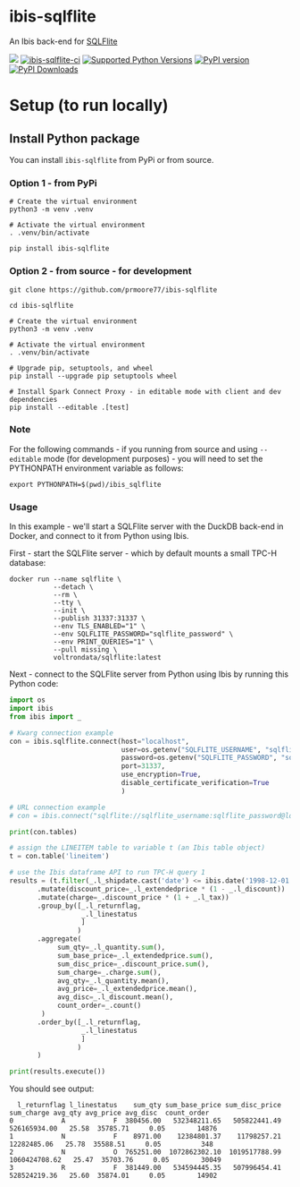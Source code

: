 # ibis-sqlflite
An Ibis back-end for [SQLFlite](https://github.com/voltrondata/sqlflite)

[<img src="https://img.shields.io/badge/GitHub-prmoore77%2Fibis--sqlflite-blue.svg?logo=Github">](https://github.com/prmoore77/ibis-sqlflite)
[![ibis-sqlflite-ci](https://github.com/prmoore77/ibis-sqlflite/actions/workflows/ci.yml/badge.svg)](https://github.com/prmoore77/ibis-sqlflite/actions/workflows/ci.yml)
[![Supported Python Versions](https://img.shields.io/pypi/pyversions/ibis-sqlflite)](https://pypi.org/project/ibis-sqlflite/)
[![PyPI version](https://badge.fury.io/py/ibis-sqlflite.svg)](https://badge.fury.io/py/ibis-sqlflite)
[![PyPI Downloads](https://img.shields.io/pypi/dm/ibis-sqlflite.svg)](https://pypi.org/project/ibis-sqlflite/)

# Setup (to run locally)

## Install Python package
You can install `ibis-sqlflite` from PyPi or from source.

### Option 1 - from PyPi
```shell
# Create the virtual environment
python3 -m venv .venv

# Activate the virtual environment
. .venv/bin/activate

pip install ibis-sqlflite
```

### Option 2 - from source - for development
```shell
git clone https://github.com/prmoore77/ibis-sqlflite

cd ibis-sqlflite

# Create the virtual environment
python3 -m venv .venv

# Activate the virtual environment
. .venv/bin/activate

# Upgrade pip, setuptools, and wheel
pip install --upgrade pip setuptools wheel

# Install Spark Connect Proxy - in editable mode with client and dev dependencies
pip install --editable .[test]
```

### Note
For the following commands - if you running from source and using `--editable` mode (for development purposes) - you will need to set the PYTHONPATH environment variable as follows:
```shell
export PYTHONPATH=$(pwd)/ibis_sqlflite
```

### Usage
In this example - we'll start a SQLFlite server with the DuckDB back-end in Docker, and connect to it from Python using Ibis.

First - start the SQLFlite server - which by default mounts a small TPC-H database:
```shell
docker run --name sqlflite \
           --detach \
           --rm \
           --tty \
           --init \
           --publish 31337:31337 \
           --env TLS_ENABLED="1" \
           --env SQLFLITE_PASSWORD="sqlflite_password" \
           --env PRINT_QUERIES="1" \
           --pull missing \
           voltrondata/sqlflite:latest
```

Next - connect to the SQLFlite server from Python using Ibis by running this Python code:
```python
import os
import ibis
from ibis import _

# Kwarg connection example
con = ibis.sqlflite.connect(host="localhost",
                            user=os.getenv("SQLFLITE_USERNAME", "sqlflite_username"),
                            password=os.getenv("SQLFLITE_PASSWORD", "sqlflite_password"),
                            port=31337,
                            use_encryption=True,
                            disable_certificate_verification=True
                            )

# URL connection example
# con = ibis.connect("sqlflite://sqlflite_username:sqlflite_password@localhost:31337?disableCertificateVerification=True&useEncryption=True")

print(con.tables)

# assign the LINEITEM table to variable t (an Ibis table object)
t = con.table('lineitem')

# use the Ibis dataframe API to run TPC-H query 1
results = (t.filter(_.l_shipdate.cast('date') <= ibis.date('1998-12-01') + ibis.interval(days=90))
       .mutate(discount_price=_.l_extendedprice * (1 - _.l_discount))
       .mutate(charge=_.discount_price * (1 + _.l_tax))
       .group_by([_.l_returnflag,
                  _.l_linestatus
                  ]
                 )
       .aggregate(
            sum_qty=_.l_quantity.sum(),
            sum_base_price=_.l_extendedprice.sum(),
            sum_disc_price=_.discount_price.sum(),
            sum_charge=_.charge.sum(),
            avg_qty=_.l_quantity.mean(),
            avg_price=_.l_extendedprice.mean(),
            avg_disc=_.l_discount.mean(),
            count_order=_.count()
        )
       .order_by([_.l_returnflag,
                  _.l_linestatus
                  ]
                 )
       )

print(results.execute())
```

You should see output:
```text
  l_returnflag l_linestatus    sum_qty sum_base_price sum_disc_price     sum_charge avg_qty avg_price avg_disc  count_order
0            A            F  380456.00   532348211.65   505822441.49   526165934.00   25.58  35785.71     0.05        14876
1            N            F    8971.00    12384801.37    11798257.21    12282485.06   25.78  35588.51     0.05          348
2            N            O  765251.00  1072862302.10  1019517788.99  1060424708.62   25.47  35703.76     0.05        30049
3            R            F  381449.00   534594445.35   507996454.41   528524219.36   25.60  35874.01     0.05        14902
```
